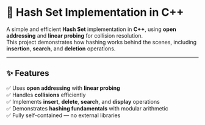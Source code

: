 # 🧩 Hash Set Implementation in C++

A simple and efficient **Hash Set** implementation in **C++**, using **open addressing** and **linear probing** for collision resolution.  
This project demonstrates how hashing works behind the scenes, including **insertion**, **search**, and **deletion** operations.

---

## ✨ Features

✅ Uses **open addressing** with **linear probing**  
✅ Handles **collisions** efficiently  
✅ Implements **insert**, **delete**, **search**, and **display** operations  
✅ Demonstrates **hashing fundamentals** with modular arithmetic  
✅ Fully self-contained — no external libraries 
